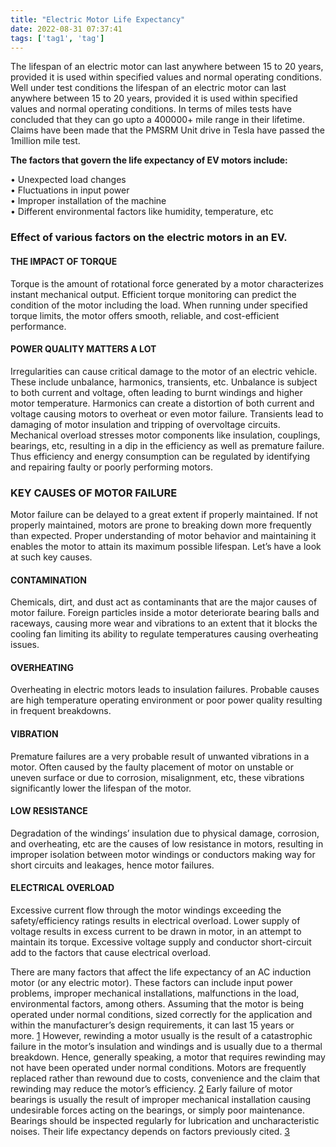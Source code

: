 ```yaml
---
title: "Electric Motor Life Expectancy"
date: 2022-08-31 07:37:41
tags: ['tag1', 'tag']
---
```


The lifespan of an electric motor can last anywhere between 15 to 20 years, provided it is used within specified values and normal operating conditions. Well under test conditions the lifespan of an electric motor can last anywhere between 15 to 20 years, provided it is used within specified values and normal operating conditions. In terms of miles tests have concluded that they can go upto a 400000+ mile range in their lifetime. Claims have been made that the PMSRM Unit drive in Tesla have passed the 1million mile test.

**The factors that govern the life expectancy of EV motors include:**

• Unexpected load changes  
• Fluctuations in input power  
• Improper installation of the machine  
• Different environmental factors like humidity, temperature, etc


### Effect of various factors on the electric motors in an EV.

#### THE IMPACT OF TORQUE
Torque is the amount of rotational force generated by a motor characterizes instant mechanical output. Efficient torque monitoring can predict the condition of the motor including the load. When running under specified torque limits, the motor offers smooth, reliable, and cost-efficient performance.

#### POWER QUALITY MATTERS A LOT
Irregularities can cause critical damage to the motor of an electric vehicle. These include unbalance, harmonics, transients, etc. Unbalance is subject to both current and voltage, often leading to burnt windings and higher motor temperature. Harmonics can create a distortion of both current and voltage causing motors to overheat or even motor failure. Transients lead to damaging of motor insulation and tripping of overvoltage circuits.  
Mechanical overload stresses motor components like insulation, couplings, bearings, etc, resulting in a dip in the efficiency as well as premature failure. Thus efficiency and energy consumption can be regulated by identifying and repairing faulty or poorly performing motors.

### KEY CAUSES OF MOTOR FAILURE
Motor failure can be delayed to a great extent if properly maintained. If not properly maintained, motors are prone to breaking down more frequently than expected. Proper understanding of motor behavior and maintaining it enables the motor to attain its maximum possible lifespan. Let’s have a look at such key causes.

#### CONTAMINATION
Chemicals, dirt, and dust act as contaminants that are the major causes of motor failure. Foreign particles inside a motor deteriorate bearing balls and raceways, causing more wear and vibrations to an extent that it blocks the cooling fan limiting its ability to regulate temperatures causing overheating issues.

#### OVERHEATING
Overheating in electric motors leads to insulation failures. Probable causes are high temperature operating environment or poor power quality resulting in frequent breakdowns.

#### VIBRATION
Premature failures are a very probable result of unwanted vibrations in a motor. Often caused by the faulty placement of motor on unstable or uneven surface or due to corrosion, misalignment, etc, these vibrations significantly lower the lifespan of the motor.

#### LOW RESISTANCE
Degradation of the windings’ insulation due to physical damage, corrosion, and overheating, etc are the causes of low resistance in motors, resulting in improper isolation between motor windings or conductors making way for short circuits and leakages, hence motor failures.

#### ELECTRICAL OVERLOAD
Excessive current flow through the motor windings exceeding the safety/efficiency ratings results in electrical overload. Lower supply of voltage results in excess current to be drawn in motor, in an attempt to maintain its torque. Excessive voltage supply and conductor short-circuit add to the factors that cause electrical overload.


There are many factors that affect the life expectancy of an AC induction motor (or any electric motor). These factors can include input power problems, improper mechanical installations, malfunctions in the load, environmental factors, among others. Assuming that the motor is being operated under normal conditions, sized correctly for the application and within the manufacturer’s design requirements, it can last 15 years or more. [1](https://www.ohioelectricmotors.com/2015/07/what-is-the-average-ac-induction-motor-life-expectancy/#fn-1016-1) However, rewinding a motor usually is the result of a catastrophic failure in the motor’s insulation and windings and is usually due to a thermal breakdown. Hence, generally speaking, a motor that requires rewinding may not have been operated under normal conditions. Motors are frequently replaced rather than rewound due to costs, convenience and the claim that rewinding may reduce the motor’s efficiency. [2](https://www.ohioelectricmotors.com/2015/07/what-is-the-average-ac-induction-motor-life-expectancy/#fn-1016-2) Early failure of motor bearings is usually the result of improper mechanical installation causing undesirable forces acting on the bearings, or simply poor maintenance. Bearings should be inspected regularly for lubrication and uncharacteristic noises. Their life expectancy depends on factors previously cited. [3](https://www.ohioelectricmotors.com/2015/07/what-is-the-average-ac-induction-motor-life-expectancy/#fn-1016-3)